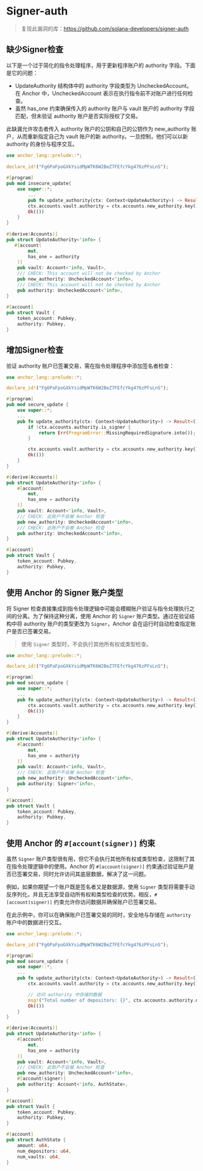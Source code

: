 # Signer-auth

> 复现此漏洞的库：https://github.com/solana-developers/signer-auth

## 缺少Signer检查

以下是一个过于简化的指令处理程序，用于更新程序账户的 authority 字段。下面是它的问题：

- UpdateAuthority 结构体中的 authority 字段类型为 UncheckedAccount。在 Anchor 中，UncheckedAccount 表示在执行指令前不对账户进行任何检查。
- 虽然 has_one 约束确保传入的 authority 账户与 vault 账户的 authority 字段匹配，但未验证 authority 账户是否实际授权了交易。

此缺漏允许攻击者传入 authority 账户的公钥和自己的公钥作为 new_authority 账户，从而重新指定自己为 vault 账户的新 authority。一旦控制，他们可以以新 authority 的身份与程序交互。

```rust
use anchor_lang::prelude::*;
 
declare_id!("Fg6PaFpoGXkYsidMpWTK6W2BeZ7FEfcYkg476zPFsLnS");
 
#[program]
pub mod insecure_update{
    use super::*;
        ...
        pub fn update_authority(ctx: Context<UpdateAuthority>) -> Result<()> {
        ctx.accounts.vault.authority = ctx.accounts.new_authority.key();
        Ok(())
    }
}
 
#[derive(Accounts)]
pub struct UpdateAuthority<'info> {
   #[account(
        mut,
        has_one = authority
    )]
    pub vault: Account<'info, Vault>,
    /// CHECK: This account will not be checked by Anchor
    pub new_authority: UncheckedAccount<'info>,
    /// CHECK: This account will not be checked by Anchor
    pub authority: UncheckedAccount<'info>,
}
 
#[account]
pub struct Vault {
    token_account: Pubkey,
    authority: Pubkey,
}
```

## 增加Signer检查

验证 authority 账户已签署交易，需在指令处理程序中添加签名者检查：

```rust
use anchor_lang::prelude::*;

declare_id!("Fg6PaFpoGXkYsidMpWTK6W2BeZ7FEfcYkg476zPFsLnS");

#[program]
pub mod secure_update {
    use super::*;
    ...
    pub fn update_authority(ctx: Context<UpdateAuthority>) -> Result<()> {
        if !ctx.accounts.authority.is_signer {
            return Err(ProgramError::MissingRequiredSignature.into());
        }

        ctx.accounts.vault.authority = ctx.accounts.new_authority.key();
        Ok(())
    }
}

#[derive(Accounts)]
pub struct UpdateAuthority<'info> {
    #[account(
        mut,
        has_one = authority
    )]
    pub vault: Account<'info, Vault>,
    /// CHECK: 此账户不会被 Anchor 检查
    pub new_authority: UncheckedAccount<'info>,
    /// CHECK: 此账户不会被 Anchor 检查
    pub authority: UncheckedAccount<'info>,
}

#[account]
pub struct Vault {
    token_account: Pubkey,
    authority: Pubkey,
}
```

## 使用 Anchor 的 Signer 账户类型

将 Signer 检查直接集成到指令处理逻辑中可能会模糊账户验证与指令处理执行之间的分离。为了保持这种分离，使用 Anchor 的 `Signer` 账户类型。通过在验证结构中将 authority 账户的类型更改为 `Signer`，Anchor 会在运行时自动检查指定账户是否已签署交易。

> 使用 `Signer` 类型时，不会执行其他所有权或类型检查。

```rust
use anchor_lang::prelude::*;

declare_id!("Fg6PaFpoGXkYsidMpWTK6W2BeZ7FEfcYkg476zPFsLnS");

#[program]
pub mod secure_update {
    use super::*;
    ...
    pub fn update_authority(ctx: Context<UpdateAuthority>) -> Result<()> {
        ctx.accounts.vault.authority = ctx.accounts.new_authority.key();
        Ok(())
    }
}

#[derive(Accounts)]
pub struct UpdateAuthority<'info> {
    #[account(
        mut,
        has_one = authority
    )]
    pub vault: Account<'info, Vault>,
    /// CHECK: 此账户不会被 Anchor 检查
    pub new_authority: UncheckedAccount<'info>,
    pub authority: Signer<'info>,
}

#[account]
pub struct Vault {
    token_account: Pubkey,
    authority: Pubkey,
}
```

## 使用 Anchor 的 `#[account(signer)]` 约束

虽然 `Signer` 账户类型很有用，但它不会执行其他所有权或类型检查，这限制了其在指令处理逻辑中的使用。Anchor 的 `#[account(signer)]` 约束通过验证账户是否已签署交易，同时允许访问其底层数据，解决了这一问题。

例如，如果你期望一个账户既是签名者又是数据源，使用 `Signer` 类型将需要手动反序列化，并且无法享受自动所有权和类型检查的优势。相反，`#[account(signer)]` 约束允许你访问数据并确保账户已签署交易。

在此示例中，你可以在确保账户已签署交易的同时，安全地与存储在 `authority` 账户中的数据进行交互。

```rust
use anchor_lang::prelude::*;

declare_id!("Fg6PaFpoGXkYsidMpWTK6W2BeZ7FEfcYkg476zPFsLnS");

#[program]
pub mod secure_update {
    use super::*;
    ...
    pub fn update_authority(ctx: Context<UpdateAuthority>) -> Result<()> {
        ctx.accounts.vault.authority = ctx.accounts.new_authority.key();

        // 访问 authority 中存储的数据
        msg!("Total number of depositors: {}", ctx.accounts.authority.num_depositors);
        Ok(())
    }
}

#[derive(Accounts)]
pub struct UpdateAuthority<'info> {
    #[account(
        mut,
        has_one = authority
    )]
    pub vault: Account<'info, Vault>,
    /// CHECK: 此账户不会被 Anchor 检查
    pub new_authority: UncheckedAccount<'info>,
    #[account(signer)]
    pub authority: Account<'info, AuthState>,
}

#[account]
pub struct Vault {
    token_account: Pubkey,
    authority: Pubkey,
}

#[account]
pub struct AuthState {
    amount: u64,
    num_depositors: u64,
    num_vaults: u64,
}
```























